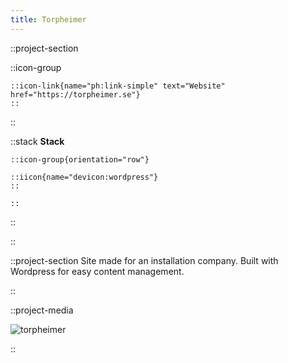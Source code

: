 ```yaml
---
title: Torpheimer
---
```


::project-section

::icon-group

    ::icon-link{name="ph:link-simple" text="Website" href="https://torpheimer.se"}
    ::

::

::stack
**Stack**

    ::icon-group{orientation="row"}

    ::iicon{name="devicon:wordpress"}
    ::

    ::

::

::

::project-section
Site made for an installation company. Built with Wordpress for easy content management.

::

::project-media

![torpheimer](/img/torpheimer/torpheimer.png)

::
